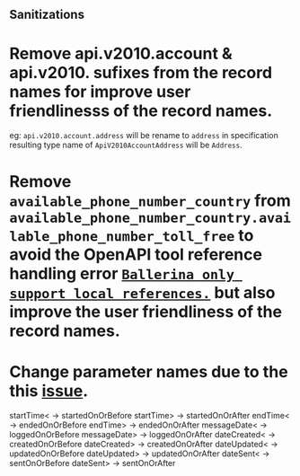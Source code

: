 ## Sanitizations

# Remove api.v2010.account & api.v2010. sufixes from the record names for improve user friendlinesss of the record names.

eg: `api.v2010.account.address` will be rename to  `address` in specification resulting type name of `ApiV2010AccountAddress` will be `Address`.

# Remove `available_phone_number_country` from `available_phone_number_country.available_phone_number_toll_free` to avoid the OpenAPI tool reference handling error [`Ballerina only support local references.`](https://github.com/ballerina-platform/ballerina-standard-library/issues/4887) but also improve the user friendliness of the record names.


# Change parameter names due to the this [issue](https://github.com/ballerina-platform/ballerina-standard-library/issues/4882).

startTime<   -> startedOnOrBefore
startTime>   -> startedOnOrAfter
endTime<     -> endedOnOrBefore
endTime>     -> endedOnOrAfter
messageDate< -> loggedOnOrBefore
messageDate> -> loggedOnOrAfter
dateCreated< -> createdOnOrBefore
dateCreated> -> createdOnOrAfter
dateUpdated< -> updatedOnOrBefore
dateUpdated> -> updatedOnOrAfter
dateSent<    -> sentOnOrBefore
dateSent>    -> sentOnOrAfter

